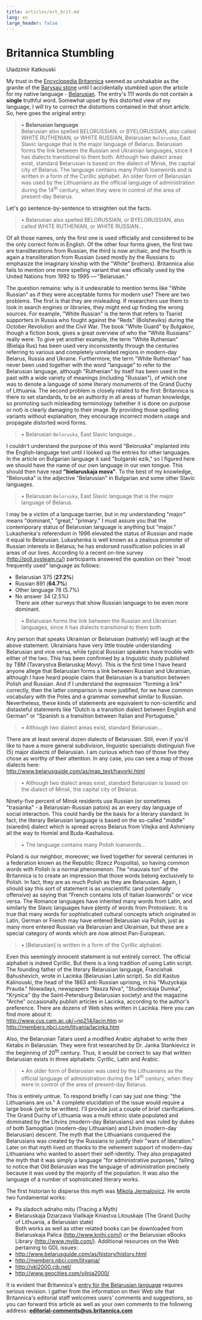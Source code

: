 ```yaml
---
title: articles/art_brit.md 
lang: en
large_header: false
---
```



<h1 id="britannica-stumbling">Britannica Stumbling</h1>

Uladzimir Katkouski


My trust in the <a href="http://www.britannica.com/">Encyclopedia Britannica</a> seemed as unshakable as the granite of the <a href="http://www.belarusguide.com/history1/Stones_intro.html">Barysau stone</a> until I accidentally stumbled upon the article for my native language - <a href="http://www.britannica.com/bcom/eb/article/2/0,5716,15512+1+15316,00.html">Belarusian</a>. The entry's 111 words do not contain a <strong>single</strong> truthful word. Somewhat upset by this distorted view of my language, I will try to correct the distortions contained in that short article. So, here goes the original entry:

<blockquote>
• <strong>Belarusian language</strong><br />
Belarusian also spelled BELORUSSIAN, or BYELORUSSIAN, also called WHITE RUTHENIAN, or WHITE RUSSIAN, Belarusian <code>Beloruska</code>, East Slavic language that is the major language of Belarus. Belarusian forms the link between the Russian and Ukrainian languages, since it has dialects transitional to them both. Although two dialect areas exist, standard Belarusian is based on the dialect of Minsk, the capital city of Belarus. The language contains many Polish loanwords and is written in a form of the Cyrillic alphabet. An older form of Belarusian was used by the Lithuanians as the official language of administration during the 14<sup>th</sup> century, when they were in control of the area of present-day Belarus.
</blockquote>

Let's go sentence-by-sentence to straighten out the facts.

<blockquote>
• Belarusian also spelled BELORUSSIAN, or BYELORUSSIAN, also called WHITE RUTHENIAN, or WHITE RUSSIAN...
</blockquote>

Of all those names, only the first one is used officially and considered to be the only correct form in English. Of the other four forms given, the first two are transliterations from Russian, the third is now archaic, and the fourth is again a transliteration from Russian (used mostly by the Russians to emphasize the imaginary kinship with the "White" brothers). Britannica also fails to mention one more spelling variant that was officially used by the United Nations from 1992 to 1995 — "Belarusan."


The question remains: why is it undesirable to mention terms like "White Russian" as if they were acceptable forms for modern use? There are two problems. The first is that they are misleading. If researchers use them to look in search engines or libraries, they might end up finding the wrong sources. For example, "White Russian" is the term that refers to Tsarist supporters in Russia who fought against the "Reds" (Bolsheviks) during the October Revolution and the Civil War. The book "White Guard" by Bulgakov, though a fiction book, gives a great overview of who the "White Russians" really were. To give yet another example, the term "White Ruthenian" (Bielaja Rus) has been used very inconsistently through the centuries referring to various and completely unrelated regions in modern-day Belarus, Russia and Ukraine. Furthermore, the term "White Ruthenian" has never been used together with the word "language" to refer to the Belarusian language, although "Ruthenian" by itself has been used in the past with a wide variety of meanings (including "Russian"), of which one was to denote a language of some literary monuments of the Grand Duchy of Lithuania. The second problem is closely related to the first: Britannica is there to set standards, to be an authority in all areas of human knowledge, so promoting such misleading terminology (whether it is done on purpose or not) is clearly damaging to their image. By providing those spelling variants without explanation, they encourage incorrect modern usage and propagate distorted word forms.

<blockquote>
• Belarusian <code>Beloruska</code>, East Slavic language...
</blockquote>

I couldn't understand the purpose of this word "Beloruska" implanted into the English-language text until I looked up the entries for other languages. In the article on Bulgarian language it said "bulgarski ezik," so I figured here we should have the name of our own language in our own tongue. This should then have read <strong>"bielaruskaja mova"</strong>. To the best of my knowledge, "Beloruska" is the adjective "Belarusian" in Bulgarian and some other Slavic languages.

<blockquote>
• Belarusian <code>Beloruska</code>, East Slavic language that is the major language of Belarus.
</blockquote>

I may be a victim of a language barrier, but in my understanding "major" means "dominant," "great," "primary." I must assure you that the contemporary status of Belarusian language is anything but "major." Lukashenka's referendum in 1996 elevated the status of Russian and made it equal to Belarusian. Lukashenka is well known as a zealous promoter of Russian interests in Belarus; he has endorsed russification policies in all areas of our lives. According to a recent on-line survey (<a href="http://poll.systeam.ru/">http://poll.systeam.ru/</a>) participants answered the question on their "most frequently used" language as follows:<br />
- Belarusian 375 (<strong>27.2%</strong>)<br />
- Russian 891 (<strong>64.7%</strong>)<br />
- Other language 78 (5.7%)<br />
- No answer 34 (2.5%)<br />
There are other surveys that show Russian language to be even more dominant.

<blockquote>
• Belarusian forms the link between the Russian and Ukrainian languages, since it has dialects transitional to them both.
</blockquote>

Any person that speaks Ukrainian or Belarusian (natively) will laugh at the above statement. Ukrainians have very little trouble understanding Belarusian and vice versa, while typical Russian speakers have trouble with either of the two. This has been confirmed by a linguistic study published by TBM (Tavarystva Bielaruskaj Movy). This is the first time I have heard anyone allege that Belarusian forms a link between Russian and Ukrainian, although I have heard people claim that Belarusian is a transition between Polish and Russian. And if I understand the expression "forming a link" correctly, then the latter comparison is more justified, for we have common vocabulary with the Poles and a grammar somewhat similar to Russian. Nevertheless, these kinds of statements are equivalent to non-scientific and distasteful statements like "Dutch is a transition dialect between English and German" or "Spanish is a transition between Italian and Portuguese."

<blockquote>
• Although two dialect areas exist, standard Belarusian...
</blockquote>

There are at least several dozen dialects of Belarusian. Still, even if you'd like to have a more general subdivision, linguistic specialists distinguish five (5) major dialects of Belarusian. I am curious which two of those five they chose as worthy of their attention. In any case, you can see a map of those dialects here:<br />
<a href="http://www.belarusguide.com/as/map_text/havorki.html">http://www.belarusguide.com/as/map_text/havorki.html</a>

<blockquote>
• Although two dialect areas exist, standard Belarusian is based on the dialect of Minsk, the capital city of Belarus.
</blockquote>

Ninety-five percent of Minsk residents use Russian (or sometimes "trasianka" - a Belarusian-Russian patois) as an every day language of social interaction. This could hardly be the basis for a literary standard. In fact, the literary Belarusian language is based on the so-called "middle" (siaredni) dialect which is spread across Belarus from Vilejka and Ashmiany all the way to Homiel and Buda-Kashaliova.

<blockquote>
• The language contains many Polish loanwords...
</blockquote>

Poland is our neighbor, moreover, we lived together for several centuries in a federation known as the Republic (Rzecz Pospolita), so having common words with Polish is a normal phenomenon. The "mauvais ton" of the Britannica is to create an impression that those words belong exclusively to Polish. In fact, they are as much Polish as they are Belarusian. Again, I should say this sort of statement is as unscientific (and potentially offensive) as saying that "French contains lots of Italian loanwords" or vice versa. The Romance languages have inherited many words from Latin, and similarly the Slavic languages have plenty of words from Protoslavic. It is true that many words for sophisticated cultural concepts which originated in Latin, German or French may have entered Belarusian via Polish, just as many more entered Russian via Belarusian and Ukrainian, but these are a special category of words which are now almost Pan-European.

<blockquote>
• [Belarusian] is written in a form of the Cyrillic alphabet.
</blockquote>

Even this seemingly innocent statement is not entirely correct. The official alphabet is indeed Cyrillic. But there is a long tradition of using Latin script. The founding father of the literary Belarusian language, Francishak Bahushevich, wrote in Lacinka (Belarusian Latin script). So did Kastus Kalinouski, the head of the 1863 anti-Russian uprising, in his "Muzyckaja Prauda." Nowadays, newspapers "Nasza Niva", "Studenckaja Dumka", "Krynica" (by the Saint-Petersburg Belarusian society) and the magazine "Arche" occasionally publish articles in Lacinka, according to the author's preference. There are dozens of Web sites written in Lacinka. Here you can find more about it:<br />
<a href="http://www.cus.cam.ac.uk/~np214/lacin.htm">http://www.cus.cam.ac.uk/~np214/lacin.htm</a> or<br />
<a href="http://members.nbci.com/litvania/lacinka.htm">http://members.nbci.com/litvania/lacinka.htm</a><br />



Also, the Belarusian Tatars used a modified Arabic alphabet to write their Ketabs in Belarusian. They were first researched by Dr. Janka Stankievicz in the beginning of 20<sup>th</sup> century. Thus, it would be correct to say that written Belarusian exists in three alphabets: Cyrillic, Latin and Arabic.

<blockquote>
• An older form of Belarusian was used by the Lithuanians as the official language of administration during the 14<sup>th</sup> century, when they were in control of the area of present-day Belarus.
</blockquote>

This is entirely untrue. To respond briefly I can say just one thing: "the Lithuanians are us." A complete elucidation of the issue would require a large book (yet to be written). I'll provide just a couple of brief clarifications. The Grand Duchy of Lithuania was a multi ethnic state populated and dominated by the Litvins (modern-day Belarusians) and was ruled by dukes of both Samogitian (modern-day Lithuanian) and Litvin (modern-day Belarusian) descent. The myth that the Lithuanians conquered the Belarusians was created by the Russians to justify their "wars of liberation." Later on that myth lived on thanks to the vehement support of modern-day Lithuanians who wanted to assert their self-identity. They also propagated the myth that it was simply a language "for administrative purposes," failing to notice that Old Belarusian was the language of administration precisely because it was used by the majority of the population. It was also the language of a number of sophisticated literary works.


The first historian to disperse this myth was <a href="http://jermal.8m.com/">Mikola Jermalovicz</a>. He wrote two fundamental works:<br />
- Pa sladoch adnaho mitu (Tracing a Myth)<br />
- Bielaruskaja Dziarzava Vialikaje Kniastva Litouskaje (The Grand Duchy of Lithuania, a Belarusian state)<br />
Both works as well as other related books can be downloaded from Bielaruskaja Palica (<a href="http://www.knihi.com/">http://www.knihi.com/</a>) or the Belarusian eBooks Library (<a href="http://www.mylib.com/">http://www.mylib.com/</a>). Additional resources on the Web pertaining to GDL issues:<br />
- <a href="http://www.belarusguide.com/as/history/history.html">http://www.belarusguide.com/as/history/history.html</a><br />
- <a href="http://members.nbci.com/litvania/">http://members.nbci.com/litvania/</a><br />
- <a href="http://vkl2000.cjb.net/">http://vkl2000.cjb.net/</a><br />
- <a href="http://www.geocities.com/vilnia2000/">http://www.geocities.com/vilnia2000/</a><br />



It is evident that Britannica's <a href="http://www.britannica.com/bcom/eb/article/2/0,5716,15512+1+15316,00.html">entry for the Belarusian language</a> requires serious revision. I gather from the information on their Web site that Britannica's editorial staff welcomes users' comments and suggestions, so you can forward this article as well as your own comments to the following address: <strong><a href="mailto:editorial-comments@us.britannica.com?Subject=Belarusian">editorial-comments@us.britannica.com</a></strong>

